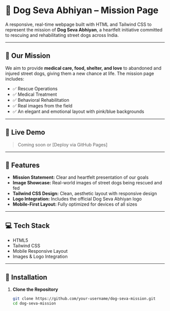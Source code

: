 # 🐾 Dog Seva Abhiyan – Mission Page

A responsive, real-time webpage built with HTML and Tailwind CSS to represent the mission of **Dog Seva Abhiyan**, a heartfelt initiative committed to rescuing and rehabilitating street dogs across India.

---

## 🌟 Our Mission

We aim to provide **medical care, food, shelter, and love** to abandoned and injured street dogs, giving them a new chance at life. The mission page includes:

- ✅ Rescue Operations  
- ✅ Medical Treatment  
- ✅ Behavioral Rehabilitation  
- ✅ Real images from the field  
- ✅ An elegant and emotional layout with pink/blue backgrounds

---

## 🚀 Live Demo

> Coming soon or [Deploy via GitHub Pages]

---

## 📸 Features

- **Mission Statement:** Clear and heartfelt presentation of our goals
- **Image Showcase:** Real-world images of street dogs being rescued and fed
- **Tailwind CSS Design:** Clean, aesthetic layout with responsive design
- **Logo Integration:** Includes the official Dog Seva Abhiyan logo
- **Mobile-First Layout:** Fully optimized for devices of all sizes

---

## 💻 Tech Stack

- HTML5  
- Tailwind CSS  
- Mobile Responsive Layout  
- Images & Logo Integration

---

## 📁 Installation

1. **Clone the Repository**
   ```bash
   git clone https://github.com/your-username/dog-seva-mission.git
   cd dog-seva-mission
